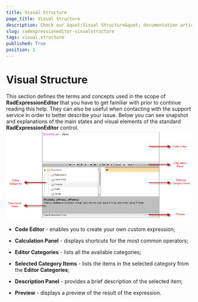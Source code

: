 ```yaml
---
title: Visual Structure
page_title: Visual Structure
description: Check our &quot;Visual Structure&quot; documentation article for the RadExpressionEditor {{ site.framework_name }} control.
slug: radexpressioneditor-visualstructure
tags: visual,structure
published: True
position: 1
---
```


# Visual Structure

This section defines the terms and concepts used in the scope of __RadExpressionEditor__ that you have to get familiar with prior to continue reading this help. They can also be useful when contacting with the support service in order to better describe your issue. Below you can see snapshot and explanations of the main states and visual elements of the standard __RadExpressionEditor__ control.
         
![{{ site.framework_name }} RadExpressionEditor Visual Structure](images/RadExpressionEditor_VisualStructure.png)


* __Code Editor__ - enables you to create your own custom expression;

* __Calculation Panel__ - displays shortcuts for the most common operators;

* __Editor Categories__ - lists all the available categories; 

* __Selected Category Items__ - lists the items in the selected category from the __Editor Categories__;

* __Description Panel__ - provides a brief description of the selected item;

* __Preview__ - displays a preview of the result of the expression.
